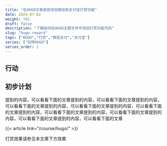 ```yaml
---
title: "在HUGO文章底部添加微信和支付宝打赏功能"
date: 2024-07-02
weight: 192
draft: false
description: "了解如何在HUGO主题文件中添加打赏功能代码"
slug: "hugo-reward"
tags: ["HUGO","打赏","微信支付","支付宝"]
series: ["玩转HUGO"]
series_order: 1
---
```



## 行动

## 初步计划

提到的内容，可以看看下面的文章提到的内容，可以看看下面的文章提到的内容，可以看看下面的文章提到的内容，可以看看下面的文章提到的内容，可以看看下面的文章提到的内容，可以看看下面的文章提到的内容，可以看看下面的文章提到的内容，可以看看下面的文章提到的内容，可以看看下面的文章

{{< article link="/course/hugo/" >}}


打赏效果请参见本文章下方效果
